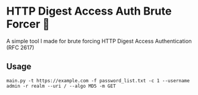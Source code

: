 # HTTP Digest Access Auth Brute Forcer 🤖

A simple tool I made for brute forcing HTTP Digest Access Authentication (RFC 2617)

## Usage

```
main.py -t https://example.com -f password_list.txt -c 1 --username admin -r realm --uri / --algo MD5 -m GET
```
